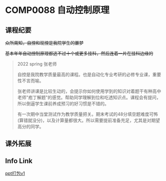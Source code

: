 # COMP0088 自动控制原理


## 课程纪要
~~众所周知，自控和现控是我院学生的噩梦~~

~~基本年年自动控制原理都逃不过十个或更多挂科，然后连着一片在挂科边缘的~~
> 2022 spring 张老师
> 
> 自控是我院教学质量最高的课程。也是自动化专业考研的必修专业课，重要性不言而喻。
> 
> 张老师讲课是比较生动的，会提示你如何使用学到的知识对着题干有种高中老师"庖丁解题"的感觉。帮助同学理解到位和吃透知识点。课程会有提问，所以倒逼学生课前养成预习的好习惯是不错的。
> 
> 有一次期中当堂测试作为教学质量把关。期末考试的48分填空题难度可怖(算错就没分)，以及计算量都很大。所以需要提前准备充足，尤其是对期望高分的同学。

## 课外拓展


## Info Link

[ppt打包v1](https://github.com/NKUAI-ICU-REPO/NKUAI.ICU/raw/site-org/resources/grade2/COMP0088/ppt.zip)
